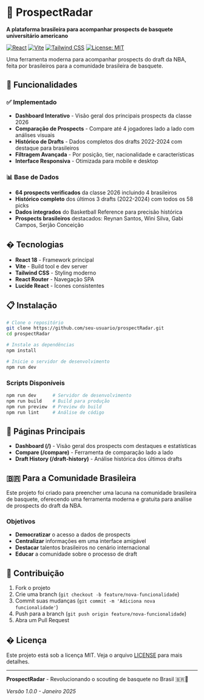 # 🏀 ProspectRadar

**A plataforma brasileira para acompanhar prospects de basquete universitário americano**

[![React](https://img.shields.io/badge/React-19-61DAFB?logo=react&logoColor=white)](https://reactjs.org/)
[![Vite](https://img.shields.io/badge/Vite-7.0-646CFF?logo=vite&logoColor=white)](https://vitejs.dev/)
[![Tailwind CSS](https://img.shields.io/badge/Tailwind-3.4-06B6D4?logo=tailwindcss&logoColor=white)](https://tailwindcss.com/)
[![License: MIT](https://img.shields.io/badge/License-MIT-yellow.svg)](https://opensource.org/licenses/MIT)

Uma ferramenta moderna para acompanhar prospects do draft da NBA, feita por brasileiros para a comunidade brasileira de basquete.

## 🚀 Funcionalidades

### ✅ Implementado
- **Dashboard Interativo** - Visão geral dos principais prospects da classe 2026
- **Comparação de Prospects** - Compare até 4 jogadores lado a lado com análises visuais
- **Histórico de Drafts** - Dados completos dos drafts 2022-2024 com destaque para brasileiros
- **Filtragem Avançada** - Por posição, tier, nacionalidade e características
- **Interface Responsiva** - Otimizada para mobile e desktop

### 📊 Base de Dados
- **64 prospects verificados** da classe 2026 incluindo 4 brasileiros
- **Histórico completo** dos últimos 3 drafts (2022-2024) com todos os 58 picks
- **Dados integrados** do Basketball Reference para precisão histórica
- **Prospects brasileiros** destacados: Reynan Santos, Wini Silva, Gabi Campos, Serjão Conceição

## �️ Tecnologias

- **React 18** - Framework principal
- **Vite** - Build tool e dev server
- **Tailwind CSS** - Styling moderno
- **React Router** - Navegação SPA
- **Lucide React** - Ícones consistentes

## 📋 Instalação

```bash
# Clone o repositório
git clone https://github.com/seu-usuario/prospectRadar.git
cd prospectRadar

# Instale as dependências
npm install

# Inicie o servidor de desenvolvimento
npm run dev
```

### Scripts Disponíveis
```bash
npm run dev      # Servidor de desenvolvimento
npm run build    # Build para produção
npm run preview  # Preview do build
npm run lint     # Análise de código
```

## 🎯 Páginas Principais

- **Dashboard (/)** - Visão geral dos prospects com destaques e estatísticas
- **Compare (/compare)** - Ferramenta de comparação lado a lado
- **Draft History (/draft-history)** - Análise histórica dos últimos drafts

## 🇧🇷 Para a Comunidade Brasileira

Este projeto foi criado para preencher uma lacuna na comunidade brasileira de basquete, oferecendo uma ferramenta moderna e gratuita para análise de prospects do draft da NBA.

### Objetivos
- **Democratizar** o acesso a dados de prospects
- **Centralizar** informações em uma interface amigável
- **Destacar** talentos brasileiros no cenário internacional
- **Educar** a comunidade sobre o processo de draft

## 🤝 Contribuição

1. Fork o projeto
2. Crie uma branch (`git checkout -b feature/nova-funcionalidade`)
3. Commit suas mudanças (`git commit -m 'Adiciona nova funcionalidade'`)
4. Push para a branch (`git push origin feature/nova-funcionalidade`)
5. Abra um Pull Request

## � Licença

Este projeto está sob a licença MIT. Veja o arquivo [LICENSE](LICENSE) para mais detalhes.

---

**ProspectRadar** - Revolucionando o scouting de basquete no Brasil 🇧🇷🏀

*Versão 1.0.0 - Janeiro 2025*
